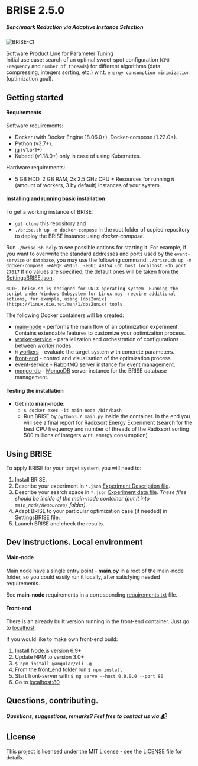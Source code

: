 # BRISE 2.5.0
##### Benchmark Reduction via Adaptive Instance Selection
![BRISE-CI](https://github.com/dpukhkaiev/BRISEv2/workflows/BRISE-CI/badge.svg?branch=master)

Software Product Line for Parameter Tuning\
Initial use case: search of an optimal sweet-spot configuration (`CPU Frequency` and `number of threads`) for 
different algorithms (data compressing, integers sorting, etc.) w.r.t. `energy consumption minimization` 
(optimization goal).  

## Getting started
#### Requirements
Software requirements:
- Docker (with Docker Engine 18.06.0+), Docker-compose (1.22.0+).
- Python (v3.7+).
- [jq](https://stedolan.github.io/jq/) (v1.5-1+)
- Kubectl (v1.18.0+) only in case of using Kubernetes.


Hardware requirements:
- 5 GB HDD, 2 GB RAM, 2x 2.5 GHz CPU + Resources for running  `N` (amount of workers, 3 by default) instances of your system.

#### Installing and running basic installation
To get a working instance of BRISE:
- `git clone` this repository and
- `./brise.sh up -m docker-compose` in the root folder of copied repository to deploy the BRISE instance using *docker-compose*.

Run  `./brise.sh help` to see possible options for starting it. For example, if you want to overwrite the standard addresses and ports used by the `event-service` or `database`, you may use the following command:
`./brise.sh up -m docker-compose -eAMQP 49153  -eGUI 49154 -db_host localhost -db_port 27017`
If no values are specified, the default ones will be taken from the [SettingsBRISE.json](./main_node/Resources/SettingsBRISE.json).

`NOTE. brise.sh is designed for UNIX operating system. Running the script under Windows Subsystem for Linux may 
require additional actions, for example, using [dos2unix](https://linux.die.net/man/1/dos2unix) tools.` 

The following Docker containers will be created:
- [main-node](./main_node/README.md "Main node Readme.") - performs the main flow of an optimization experiment. Contains 
extendable features to customize your optimization process.
- [worker-service](./worker_service/README.md "Worker service Readme.") - parallelization and orchestration of configurations
 between worker nodes.
- `N` [workers](./worker/README.md) - evaluate the target system with concrete parameters.
- [front-end](./front_end/README.md) - control and visualisation of the optimization process.
- [event-service](./event_service/README.md) - [RabbitMQ](https://www.rabbitmq.com/) server instance for event management.
- [mongo-db](./mongo_db/README.md) - [MongoDB](https://www.mongodb.com/) server instance for the BRISE database management.

#### Testing the installation
- Get into **main-node**:
    - `$ docker exec -it main-node /bin/bash`
    - Run BRISE by `python3.7 main.py` inside the container. In the end you will see a final report for Radixsort 
    Energy Experiment (search for the best CPU frequency and number of threads of the Radixsort sorting 500 millions of 
     integers w.r.t. energy consumption)

## Using BRISE 
To apply BRISE for your target system, you will need to:
1. Install BRISE.
2. Describe your experiment in `*.json` 
[Experiment Description file](./main_node/Resources/EnergyExperiment.json "Example of task description for the Energy Experiment").
3. Describe your search space in `*.json` 
[Experiment data file](./main_node/Resources/EnergyExperimentData.json "Example for the Energy Experiment").
*These files should be inside of the main-node container (put it into `main_node/Resources/` folder).*
4. Adapt BRISE to your particular optimization case (if needed) in [SettingsBRISE file](./main_node/Resources/SettingsBRISE.json).
5. Launch BRISE and check the results.

## Dev instructions. Local environment 
#### Main-node
Main node have a single entry point - **main.py** in a root of the main-node folder, so you could easily run it locally,
after satisfying needed requirements.   

See **main-node** requirements in a corresponding [requirements.txt](./main_node/requirements.txt) file.

#### Front-end
There is an already built version running in the front-end container. Just go to [localhost](http://localhost/).

If you would like to make own front-end build:
1. Install Node.js version 6.9+
2. Update NPM to version 3.0+
3. `$ npm install @angular/cli -g`
4. From the front_end folder run `$ npm install`
5. Start front-server with `$ ng serve --host 0.0.0.0 --port 80`
6. Go to [localhost:80](http://localhost:80)

## Questions, contributing.
##### Questions, suggestions, remarks? Feel free to contact us via [:mailbox_with_mail:](mailto:dmytro.pukhkaiev@tu-dresden.de)

## License
This project is licensed under the MIT License - see the [LICENSE](LICENSE) file for details.
